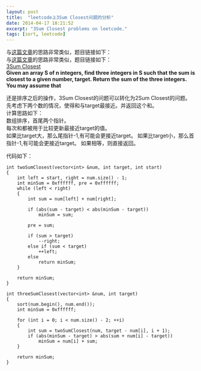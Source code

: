 ```yaml
---
layout: post
title:  "leetcode上3Sum Closest问题的分析"
date: 2014-04-17 18:21:52
excerpt: "3Sum Closest problems on leetcode."
tags: [sort, leetcode]
---
```


与[这篇文章](http://izualzhy/2014/04/17/ksum-problems/)的思路非常类似，题目链接如下：  
与[这篇文章](http://izualzhy/2014/04/17/ksum-problems/)的思路非常类似，题目链接如下：  
[3Sum Closest ](http://oj.leetcode.com/problems/3sum-closest/)  
**Given an array S of n integers, find three integers in S such that the sum is closest to a given number, target. Return the sum of the three integers. You may assume that**


还是排序之后的操作，3Sum Closest的问题可以转化为2Sum Closest的问题。 
先考虑下两个数的情况，使得和与target最接近。并返回这个和。  
计算思路如下：  
数组排序，首尾两个指针。  
每次和都被用于比较更新最接近target的值。  
如果比target大，那么尾指针-1,有可能会更接近target。 
如果比target小，那么首指针-1,有可能会更接近target。
如果相等，则直接返回。  

代码如下：  

```
int twoSumClosest(vector<int> &num, int target, int start)
{
    int left = start, right = num.size() - 1;
    int minSum = 0xffffff, pre = 0xffffff;
    while (left < right)
    {
        int sum = num[left] + num[right];

        if (abs(sum - target) < abs(minSum - target))
            minSum = sum;

        pre = sum;

        if (sum > target)
            --right;
        else if (sum < target)
            ++left;
        else
            return minSum;
    }

    return minSum;
}

int threeSumClosest(vector<int> &num, int target)
{
    sort(num.begin(), num.end());
    int minSum = 0xffffff;

    for (int i = 0; i < num.size() - 2; ++i)
    {
        int sum = twoSumClosest(num, target - num[i], i + 1);
        if (abs(minSum - target) > abs(sum + num[i] - target))
            minSum = num[i] + sum;
    }

    return minSum;
}
```
